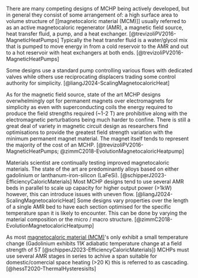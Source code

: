 
There are many competing designs of MCHP being actively developed, but in general they consist of some arrangement of: a high surface area to volume structure of [[magnetocaloric material (MCM)]] usually referred to as an active magnetocaloric regenerator (AMR), a magnetic field source, heat transfer fluid, a pump, and a heat exchanger. [@trevizoliPV2016-MagneticHeatPumps] 
Typically the heat transfer fluid is a water/glycol mix that is pumped to move energy in from a cold reservoir to the AMR and out to a hot reservoir with heat exchangers at both ends. [@trevizoliPV2016-MagneticHeatPumps] 

Some designs use a standard pump controlling various flows with dedicated valves while others use reciprocating displacers trading some control authority for simplicity. [@liangJ2024-ScalingMagnetocaloricHeat]

As for the magnetic field source, state of the art MCHP designs overwhelmingly opt for permanent magnets over electromagnets for simplicity as even with superconducting coils the energy required to produce the field strengths required (~1-2 T) are prohibitive along with the electromagnetic perturbations being much harder to confine. There is still a great deal of variety in magnetic circuit design as researchers find optimisations to provide the greatest field strength variation with the minimum permanent magnet material. The magnet itself tends to represent the majority of the cost of an MCHP. [@trevizoliPV2016-MagneticHeatPumps; @zimmC2018-EvolutionMagnetocaloricHeatpump]

Materials scientist are continually testing improved magnetocaloric materials. The state of the art are predominantly alloys based on either gadolinium or lanthanum-iron-silicon (LaFeSi). [@schipperJ2023-EfficiencyCaloricMaterials] Most MCHP designs tend to use several AMR beds in parallel to scale up capacity for higher output power (>1kW) however, this can introduce issues with uneven flow. [@liangJ2024-ScalingMagnetocaloricHeat] Some designs vary properties over the length of a single AMR bed to have each section optimised for the specific temperature span it is likely to encounter. This can be done by varying the material composition or the micro / macro structure. [@zimmC2018-EvolutionMagnetocaloricHeatpump] 

As most [magnetocaloric material (MCM)](magnetocaloric%20material%20(MCM).md)'s only exhibit a small temperature change (Gadolinium exhibits $11 K$ adiabatic temperature change at a field strength of $5 T$ [@schipperJ2023-EfficiencyCaloricMaterials]) MCHPs must use several AMR stages in series to achive a span suitable for domestic/comercial space heating (>20 K) this is referred to as cascading. [@hessT2020-ThermalHysteresisIts]